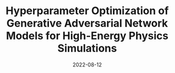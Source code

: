 ---
title: "Hyperparameter Optimization of Generative Adversarial Network Models for High-Energy Physics Simulations"
date: 2022-08-12
venue: arxiv:2208.07715
link: https://doi.org/10.21203/rs.3.rs-2181360/v1
inspire_id: 2136578
authors: Vincent Dumont, Xiangyang Ju, Juliane Mueller
---